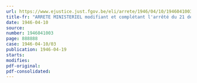 ```yaml
---
url: https://www.ejustice.just.fgov.be/eli/arrete/1946/04/10/1946041003/justel
title-fr: "ARRETE MINISTERIEL modifiant et complétant l'arrêté du 21 décembre 1945, fixant les marges bénéficiaires maxima des grossistes et détaillants en chaussures (articles rationnés) et prévoyant l'inscription obligatoire de la marque de fabrique sur chaque chaussure <abrogé par AM 04-07-1946; art. 13>"
date: 1946-04-10
source:
number: 1946041003
page: 888888
case: 1946-04-10/03
publication: 1946-04-19
starts:
modifies:
pdf-original:
pdf-consolidated:
---
```


